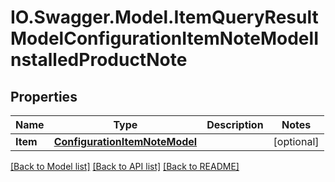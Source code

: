 # IO.Swagger.Model.ItemQueryResultModelConfigurationItemNoteModelInstalledProductNote
## Properties

Name | Type | Description | Notes
------------ | ------------- | ------------- | -------------
**Item** | [**ConfigurationItemNoteModel**](ConfigurationItemNoteModel.md) |  | [optional] 

[[Back to Model list]](../README.md#documentation-for-models) [[Back to API list]](../README.md#documentation-for-api-endpoints) [[Back to README]](../README.md)

